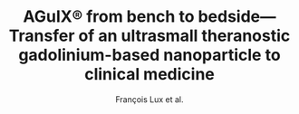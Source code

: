 ---
cat: ciel
subcat: midas
bestof: false
author: François Lux et al.
title: AGuIX® from bench to bedside—Transfer of an ultrasmall theranostic gadolinium-based nanoparticle to clinical medicine
journal: The British Journal of Radiology
year: 2018
type: article
url: https -//www.birpublications.org/doi/10.1259/bjr.20180365
doi: 10.1259/bjr.20180365
---